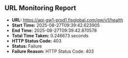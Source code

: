 ## URL Monitoring Report

- **URL:** https://api-gw1-prod1.fisglobal.com/gw/v1/health
- **Start Time:** 2025-08-27T09:39:42.623905
- **End Time:** 2025-08-27T09:39:42.870578
- **Total Time Taken:** 0.246673 seconds
- **HTTP Status Code:** 403
- **Status:** Failure
- **Failure Reason:** HTTP Status Code: 403
